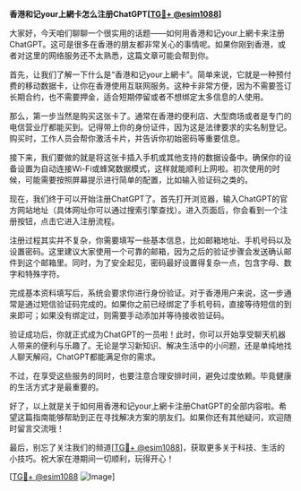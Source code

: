 **香港和记your上網卡怎么注册ChatGPT[[TG💪+ @esim1088](https://t.me/s/esim1088)]**

大家好，今天咱们聊聊一个很实用的话题——如何用香港和记your上網卡来注册ChatGPT。这可是很多在香港的朋友都非常关心的事情呢。如果你刚到香港，或者对这里的网络服务还不太熟悉，这篇文章可能会帮到你。

首先，让我们了解一下什么是“香港和记your上網卡”。简单来说，它就是一种预付费的移动数据卡，让你在香港使用互联网服务。这种卡非常方便，因为不需要签订长期合约，也不需要押金，适合短期停留或者不想绑定太多信息的人使用。

那么，第一步当然是购买这张卡了。通常在香港的便利店、大型商场或者是专门的电信营业厅都能买到。记得带上你的身份证件，因为这是法律要求的实名制登记。购买时，工作人员会帮你激活卡片，并告诉你初始密码等重要信息。

接下来，我们要做的就是将这张卡插入手机或其他支持的数据设备中。确保你的设备设置为自动连接Wi-Fi或蜂窝数据模式，这样就能顺利上网啦。初次使用的时候，可能需要按照屏幕提示进行简单的配置，比如输入验证码之类的。

现在，我们终于可以开始注册ChatGPT了。首先打开浏览器，输入ChatGPT的官方网站地址（具体网址你可以通过搜索引擎查找）。进入页面后，你会看到一个注册按钮，点击它进入注册流程。

注册过程其实并不复杂，你需要填写一些基本信息，比如邮箱地址、手机号码以及设置密码。这里建议大家使用一个可靠的邮箱，因为之后的验证步骤会发送确认邮件到这个邮箱里。同时，为了安全起见，密码最好设置得复杂一点，包含字母、数字和特殊字符。

完成基本资料填写后，系统会要求你进行身份验证。对于香港用户来说，这一步通常是通过短信验证码完成的。如果你之前已经绑定了手机号码，直接等待短信的到来即可；如果没有绑定过，则需要手动添加并等待接收验证码。

验证成功后，你就正式成为ChatGPT的一员啦！此时，你可以开始享受聊天机器人带来的便利与乐趣了。无论是学习新知识、解决生活中的小问题，还是单纯地找人聊天解闷，ChatGPT都能满足你的需求。

不过，在享受这些服务的同时，也要注意合理安排时间，避免过度依赖。毕竟健康的生活方式才是最重要的。

好了，以上就是关于如何用香港和记your上網卡注册ChatGPT的全部内容啦。希望这篇指南能够帮助到正在寻找解决方案的朋友们。如果你还有其他疑问，欢迎随时留言交流哦！

最后，别忘了关注我们的频道[[TG💪+ @esim1088](https://t.me/s/esim1088)]，获取更多关于科技、生活的小技巧。祝大家在港期间一切顺利，玩得开心！

[[TG💪+ @esim1088](https://t.me/s/esim1088) ![Image](https://i.postimg.cc/4NQfJmqS/Snipaste-2025-05-13-00-14-12.png)]
